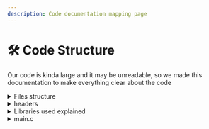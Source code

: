 ```yaml
---
description: Code documentation mapping page
---
```


# 🛠 Code Structure

Our code is kinda large and it may be unreadable, so we made this documentation to make everything clear about the code

<details>

<summary>Files structure</summary>

```
├── Docs
│   ├── SUMMARY.md
│   ├── README.md
│   └── ...
├── headers
│   ├── includes.h
│   ├── functions.h
│   ├── checker.h
│   ├── structures.h
│   └── loader.h
├── database
│   ├── [firstname]_[familyname].txt
│   ├── [firstname]_[familyname].txt
│   └── ...
├── main.c
├── README.md
└── LICENSE

```

</details>

<details>

<summary>headers</summary>

#### **includes.h:**&#x20;

a header file which contains all required libraries to use in our project, the point from making this is to not writing the same headers in each file

```c
/*
    *Here we Put all required headers in one file :D
*/

//! C Libraries and main headers
#include <stdio.h> //? Standard input/output C library.
#include <stdlib.h> //? Standard C library.
#include <string.h> //? Strings C Library.
#include <stdbool.h> //? Booleans C Library.
#include <ncurses.h> //? New Curses aka :"ncurses" C/C++ Library (used to make TUI programs).
#include <locale.h> //? Unix-Like localization management C Library.
#include <sys/stat.h> //? File status and information functions C Library.
#include <dirent.h> //? Directory manipulation for file management operations C Library.
#include <stdarg.h> //? Variable arguments handling macros for function parameterization C Library.
#include <ctype.h> //? Character classification and manipulation functions C Library
```

\
**checker.h:** contains the function which checks the input data validity\
it supports 5 different types of inputs:

* **isAlpha:** to verify first name and last name if contains only alphabets or not
* **isEmain:** to verify that input is an email type with this layout\
  joe<mark style="color:red;">**@**</mark>smith<mark style="color:red;">**.**</mark>com
* **coef**: to verify the Coefficient value that should be always positive
* **avg**: to verify averages values to be always between 0 and 20.0
* **age**: to verify age's value that shouldn't be greater than 150 years

```c
#include "includes.h" //? The file wchich includes all required libraries to work.


enum type {isAlpha, isEmail, coef, avg, age};

bool check(enum type Something, ...) {
  va_list args;
  va_start(args, Something);

  char* str;
  int num;code
  double moy;
  char *at;
  char *dot;

  switch(Something) {
    case isAlpha:
      str = va_arg(args, char*);
      for (int i = 0; i < strlen(str); i++) if (!isalpha(str[i])) return false;
      return true;
    break;

    case isEmail:
        str = va_arg(args, char*);
        at = strchr(str, '@');
        if (!at) {
            return false; //! '@' not found
        }
        dot = strchr(at, '.');
        return dot && dot > at; //! dot found and after '@'
    break;

    case coef:
      num = va_arg(args, int);
      return num > 0;
    break;

    case avg:
      moy = va_arg(args, double);
      return moy >= 0.0 && moy <= 20.0;
    break;

    case age:
      num = va_arg(args, int);
      return num >= 0 && num < 150;
    break;
  }

  va_end(args);
}
```

**functions.h:** contains the most important functions for work:

* **addStudent():** a function to add a student by prompting user the student info (ID, name, address, email, age) and saves his data to file called "\[first name]\_\[last name].txt"
* **displayStudent():** Display all saved students (fetchs data from database folder)
* **searchStudent():** Searchs a student in database by his first name or last name
* **updateStudent():** Updates a saved student's data
* **deleteStudent():** Delete a student from database
* **calculateAverage():** Calculates student average and saves his average and modules data to his file.

**loader.h:** contains load() function to load data from files to program when it start's up

```c
#include "includes.h" //? The file which includes all required libraries to work.
#include "structures.h"

void load(const char* name, student *e) {
    char filename[100];
    sprintf(filename, "database/%s.txt", name);
    FILE* file = fopen(filename, "r");
    if (file == NULL) {
        printf("Error opening the file.\n");
        return;
    }

    char line[100];
    char *token;
    int moduleCount = 0;

    while (fgets(line, sizeof(line), file) != NULL) {
        if (strstr(line, "| ID:") != NULL) {
            sscanf(line, "| ID: %lld", &(e->id));
        }
        else if (strstr(line, "| First Name:") != NULL) {
            token = strtok(line, ":");
            token = strtok(NULL, ":");
            strcpy(e->nom, token+1);
        }
        else if (strstr(line, "| Last Name:") != NULL) {
            token = strtok(line, ":");
            token = strtok(NULL, ":");
            strcpy(e->prenom, token+1);
        }
        else if (strstr(line, "| Address:") != NULL) {
            token = strtok(line, ":");
            token = strtok(NULL, ":");
            strcpy(e->adresse, token+1);
        }
        else if (strstr(line, "| Email:") != NULL) {
            token = strtok(line, ":");
            token = strtok(NULL, ":");
            strcpy(e->email, token+1);
        }
        else if (strstr(line, "| Age:") != NULL) {
            sscanf(line, "| Age: %d", &(e->age));
        }
        else if (strstr(line, "|Total Modules:") != NULL) {
            sscanf(line, "|Total Modules: %d", &(e->nb_modules));
        }
        else if (strstr(line, "|Moyenne:") != NULL) {
            sscanf(line, "|Moyenne: %f", &(e->moyenne));
        }
        else if (strstr(line, "| Modules info:") != NULL) {
            moduleCount = 0;

            while (fgets(line, sizeof(line), file) != NULL) {
                if (line[0] == '|') {
                    module* m = &(e->modules[moduleCount]);

                    fgets(line, sizeof(line), file); // Read module name line
                    strtok(line, ":");
                    strcpy(m->nom_module, strtok(NULL, ":"));

                    fgets(line, sizeof(line), file); // Read coefficient line
                    strtok(line, ":");
                    sscanf(strtok(NULL, ":"), "%f", &(m->coefficient));

                    fgets(line, sizeof(line), file); // Read note line
                    strtok(line, ":");
                    sscanf(strtok(NULL, ":"), "%f", &(m->note));

                    moduleCount++;
                }
                else if (strstr(line, "|Total Modules:") != NULL) {
                    sscanf(line, "|Total Modules: %d", &(e->nb_modules));
                    break; // Exit the module information section
                }
            }
        }
    }
    fclose(file);
}
```

**structures.h:** file contains the used structs in code

```c
#define MAX_STUDENTS 100
#define MAX_NAME_LEN 50
#define MAX_ADDRESS_LEN 100
#define MAX_EMAIL_LEN 50
#define MAX_MODULES 10


typedef struct {
    char nom_module[MAX_NAME_LEN];
    int coefficient;
    float note;
} module;

typedef struct {
    long long int id;
    char nom[MAX_NAME_LEN];
    char prenom[MAX_NAME_LEN];
    char adresse[MAX_ADDRESS_LEN];
    char email[MAX_EMAIL_LEN];
    int age;
    float moyenne;
    module modules[MAX_MODULES];
    int nb_modules;
} student;
```

</details>

<details>

<summary>Libraries used explained</summary>

Our project uses bensh of libraries to make it work perfuctly

#### Our Libraries

* **stdio.h:** (Standard input/output) main library which contains the basic C functions.
* **stdlib.h:** (Standard Library), which is a collection of functions and macros defined by the C programming language standard.
* **String.h**: a base library which _defines one variable type, one macro, and various functions_ for manipulating arrays of characters.
* **stdbool.h**: (Standard Boolean) _C_ Standard Library which contains four macros for a **Boolean** data type.
* [**ncurses**](https://invisible-island.net/ncurses/)**:** (New Curses), **C/C++** Library provides an **API** (Application Programming Interface) to build **TUI** (Text-Based User Interfaces)
* **locale.h:** C library which defines the location specific settings, such as date formats and currency symbols.
* **sys/stat.h:** system library which defines **stat()** funcion which gets status information about a specified file and places it in the area of memory pointed to by the buf argument
* **dirnet.h:** C Library that provides functions and structures for working with directories and directory entries. It is part of the **POSIX** standard and is commonly used on **Unix-like** operating systems, including **Linux**.
* **stdarg.h:** (Standard Arguments Library) C standard library that allows functions to accept an indefinite number of arguments. It provides facilities for stepping through a list of function arguments of unknown number and type.
* **ctype.h:** C character classification is an operation provided by a group of functions in the **ANSI C Standard Library.** These functions are used to test characters for membership in a particular class of characters, such as alphabetic characters, control characters, etc.

</details>

<details>

<summary>main.c</summary>

After structuring the whole project, including all required libraries and defining all used functions and structs, now we must keep only the important things in the main.c\
Our main.c only contains the most important things

1. including the required headers
2. calling the main() function which it's only used to define our window UI and buttons
3. setting up a keys listener to record keyboard clicks, we actually have only 3 cases:\
   **Key Up, Key Down:** to browse through the options.\
   **Enter Key:** to confirm/access to an option.\
   **Q key:** to quite the program.
4. switch case to give each button it's function.

More details about the main.c will be explained in the [next page](./#main.c)

</details>
